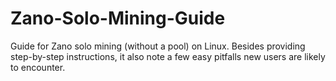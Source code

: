 # Zano-Solo-Mining-Guide

 Guide for Zano solo mining (without a pool) on Linux. Besides providing step-by-step instructions, it also note a few easy pitfalls new users are likely to encounter. 
